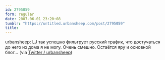 ```yaml
---
id: 2795059
form: regular
date: 2007-06-01 23:20:08
tumblr: "https://untitled.urbansheep.com/post/2795059"
title:
---
```


<p>urbansheep: LJ так успешно фильтрует русский трафик, что достучаться до него из дома я не могу. Очень смешно. Остаётся яру и основной блог&hellip; (via <a href="http://twitter.com/urbansheep/statuses/87198002">Twitter / urbansheep</a>)</p>

